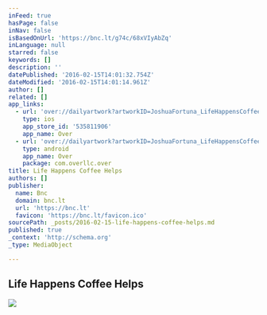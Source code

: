 ```yaml
---
inFeed: true
hasPage: false
inNav: false
isBasedOnUrl: 'https://bnc.lt/g74c/68xVIyAbZq'
inLanguage: null
starred: false
keywords: []
description: ''
datePublished: '2016-02-15T14:01:32.754Z'
dateModified: '2016-02-15T14:01:14.961Z'
author: []
related: []
app_links:
  - url: 'over://dailyartwork?artworkID=JoshuaFortuna_LifeHappensCoffeeHelps'
    type: ios
    app_store_id: '535811906'
    app_name: Over
  - url: 'over://dailyartwork?artworkID=JoshuaFortuna_LifeHappensCoffeeHelps&link_click_id=link-227733751046654918'
    type: android
    app_name: Over
    package: com.overllc.over
title: Life Happens Coffee Helps
authors: []
publisher:
  name: Bnc
  domain: bnc.lt
  url: 'https://bnc.lt'
  favicon: 'https://bnc.lt/favicon.ico'
sourcePath: _posts/2016-02-15-life-happens-coffee-helps.md
published: true
_context: 'http://schema.org'
_type: MediaObject

---
```

<article style=""><h1>Life Happens Coffee Helps</h1><img src="https://s3-us-west-2.amazonaws.com/the-grid-img/p/d29b1d3345bcde9397df141aa9cac1685c8e518d.jpg" /></article>